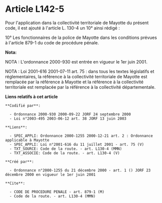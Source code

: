 # Article L142-5

Pour l'application dans la collectivité territoriale de Mayotte du présent code, il est ajouté à l'article L. 130-4 un 10°
ainsi rédigé :

10° Les fonctionnaires de la police de Mayotte dans les conditions prévues à l'article 879-1 du code de procédure pénale.

**Nota:**

NOTA : L'ordonnance 2000-930 est entrée en vigueur le 1er juin 2001.

NOTA : Loi 2001-616 2001-07-11 art. 75 : dans tous les textes législatifs et réglementaires, la référence à la collectivité
territoriale de Mayotte est remplacée par la référence à Mayotte et la référence à la collectivité territoriale est remplacée
par la référence à la collectivité départementale.

**Liens relatifs à cet article**

	**Codifié par**:

	  - Ordonnance 2000-930 2000-09-22 JORF 24 septembre 2000
	  - Loi n°2003-495 2003-06-12 art. 38 JORF 13 juin 2003

	**Liens**:

	  - SPEC_APPLI: Ordonnance 2000-1255 2000-12-21 art. 2 : Ordonnance applicable à Mayotte
	  - SPEC_APPLI: Loi n°2001-616 du 11 juillet 2001 - art. 75 (V)
	  - TXT_SOURCE: Code de la route. - art. L130-4 (MMN)
	  - TXT_ASSOCIE: Code de la route. - art. L130-4 (V)

	**Créé par**:

	  - Ordonnance n°2000-1255 du 21 décembre 2000 - art. 1 () JORF 23 décembre 2000 en vigueur le 1er juin 2001

	**Cite**:

	  - CODE DE PROCEDURE PENALE - art. 879-1 (M)
	  - Code de la route. - art. L130-4 (MMN)
